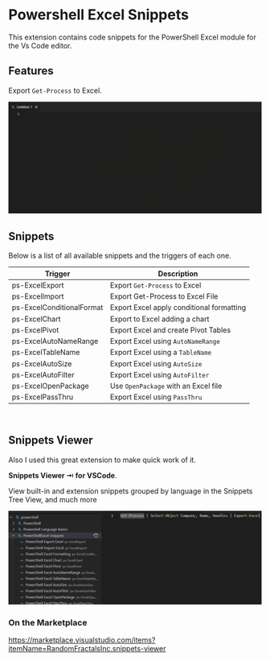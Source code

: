 # Powershell Excel Snippets

This extension contains code snippets for the PowerShell Excel module for the Vs Code editor.
## Features

Export `Get-Process` to Excel.

![](images/PowerShellExcelSnippetsExportGetProcess.gif)

## Snippets

Below is a list of all available snippets and the triggers of each one.

|Trigger|Description|
|---|---|
|ps-ExcelExport|Export `Get-Process` to Excel|
|ps-ExcelImport|Export Get-Process to Excel File|
|ps-ExcelConditionalFormat|Export Excel apply conditional formatting|
|ps-ExcelChart|Export to Excel adding a chart|
|ps-ExcelPivot|Export Excel and create Pivot Tables|
|ps-ExcelAutoNameRange|Export Excel using `AutoNameRange`|
|ps-ExcelTableName|Export Excel using a `TableName`|
|ps-ExcelAutoSize|Export Excel using `AutoSize`|
|ps-ExcelAutoFilter|Export Excel using `AutoFilter`|
|ps-ExcelOpenPackage|Use `OpenPackage` with an Excel file |
|ps-ExcelPassThru|Export Excel using `PassThru`|

<br/>

## Snippets Viewer

Also I used this great extension to make quick work of it.

**Snippets Viewer ⇥ for VSCode**.

View built-in and extension snippets grouped by language in the Snippets Tree View, and much more

![](images/SnippetsViewer.png)

### On the Marketplace

https://marketplace.visualstudio.com/items?itemName=RandomFractalsInc.snippets-viewer
